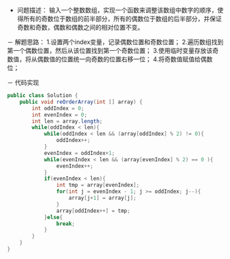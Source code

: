 - 问题描述：
输入一个整数数组，实现一个函数来调整该数组中数字的顺序，使得所有的奇数位于数组的前半部分，所有的偶数位于数组的后半部分，并保证奇数和奇数，偶数和偶数之间的相对位置不变。

－ 解题思路：
1.设置两个index变量，记录偶数位置和奇数位置；
2.遍历数组找到第一个偶数位置，然后从该位置找到第一个奇数位置；
3.使用临时变量存放该奇数值，将从偶数值的位置统一向奇数的位置右移一位；
4.将奇数值赋值给偶数位；

－ 代码实现
```java
public class Solution {
    public void reOrderArray(int [] array) {
        int oddIndex = 0;
        int evenIndex = 0;
        int len = array.length;
        while(oddIndex < len){
            while(oddIndex < len && (array[oddIndex] % 2) != 0){
                oddIndex++;
            }
            evenIndex = oddIndex+1;
            while(evenIndex < len && (array[evenIndex] % 2) == 0 ){
                evenIndex++;
            }
            if(evenIndex < len){
                int tmp = array[evenIndex];
                for(int j = evenIndex - 1; j >= oddIndex; j--){
                    array[j+1] = array[j];
                }
                array[oddIndex++] = tmp;
            }else{
                break;
            }
        }
    }  
}
```
